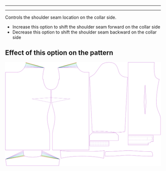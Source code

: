 - - -
- - -

Controls the shoulder seam location on the collar side.

- Increase this option to shift the shoulder seam forward on the collar side
- Decrease this option to shift the shoulder seam backward on the collar side



## Effect of this option on the pattern
![This image shows the effect of this option by superimposing several variants that have a different value for this option](simone_s3collar_sample.svg "Effect of this option on the pattern")